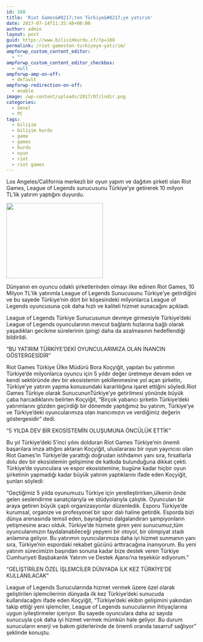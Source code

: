 ```yaml
---
id: 188
title: 'Riot Games&#8217;ten Türkiye&#8217;ye yatırım'
date: 2017-07-14T11:35:48+00:00
author: admin
layout: post
guid: https://www.bilisimkurdu.cf/?p=188
permalink: /riot-gamesten-turkiyeye-yatirim/
ampforwp_custom_content_editor:
  - ""
ampforwp_custom_content_editor_checkbox:
  - null
ampforwp-amp-on-off:
  - default
ampforwp-redirection-on-off:
  - enable
image: /wp-content/uploads/2017/07/indir.png
categories:
  - Genel
  - PC
tags:
  - bilişim
  - bilişim kurdu
  - game
  - games
  - kurdu
  - oyun
  - riot
  - riot games
---
```

Los Angeles/California merkezli bir oyun yapım ve dağıtım şirketi olan Riot Games, League of Legends sunucusunu Türkiye’ye getirerek 10 milyon TL&#8217;lik yatırım yaptığını duyurdu.

<img class="alignnone size-full wp-image-194" src="https://www.bilisimkurdu.cf/wp-content/uploads/2017/07/indir.png" alt="" width="255" height="198" />

Dünyanın en oyuncu odaklı şirketlerinden olmayı ilke edinen Riot Games, 10 Milyon TL’lik yatırımla League of Legends Sunucusunu Türkiye’ye getirdiğini ve bu sayede Türkiye’nin dört bir köşesindeki milyonlarca League of Legends oyuncusuna çok daha hızlı ve kaliteli hizmet sunacağını açıkladı.

League of Legends Türkiye Sunucusunun devreye girmesiyle Türkiye’deki League of Legends oyuncularının mevcut bağlantı hızlarına bağlı olarak yaşadıkları gecikme sürelerinin (ping) daha da azalmasının hedeflendiği bildirildi.

&#8220;BU YATIRIM TÜRKİYE&#8217;DEKİ OYUNCULARIMIZA OLAN İNANCIN GÖSTERGESİDİR&#8221;

Riot Games Türkiye Ülke Müdürü Bora Koçyiğit, yapılan bu yatırımın Türkiye&#8217;de milyonlarca oyuncu için 5 yıldır değer üretmeye devam eden ve kendi sektöründe dev bir ekosistemin şekillenmesine yol açan şirketin, Türkiye&#8217;ye yatırım yapma konusundaki kararlılığına işaret ettiğini söyledi.Riot Games Türkiye olarak SunucununTürkiye&#8217;ye getirilmesi yönünde büyük çaba harcadıklarını belirten Koçyiğit, “Birçok yabancı şirketin Türkiye’deki yatırımlarını gözden geçirdiği bir dönemde yaptığımız bu yatırım, Türkiye’ye ve Türkiye’deki oyuncularımıza olan inancımızın ve verdiğimiz değerin göstergesidir” dedi.

&#8220;5 YILDA DEV BİR EKOSİSTEMİN OLUŞUMUNA ÖNCÜLÜK ETTİK&#8221;

Bu yıl Türkiye’deki 5&#8217;inci yılını dolduran Riot Games Türkiye’nin önemli başarılara imza attığını aktaran Koçyiğit, uluslararası bir oyun yayıncısı olan Riot Games’in Türkiye’de yarattığı doğrudan istihdamın yanı sıra, fırsatlarla dolu dev bir ekosistemin gelişimine de katkıda bulunduğuna dikkat çekti. Türkiye&#8217;de oyunculara ve espor ekosistemine, bugüne kadar hiçbir oyun şirketinin yapmadığı kadar büyük yatırım yaptıklarını ifade eden Koçyiğit, şunları söyledi:

“Geçtiğimiz 5 yılda oyunumuzu Türkiye için yerelleştirirken,ülkenin önde gelen seslendirme sanatçılarıyla ve stüdyolarıyla çalıştık. Oyuncuları bir araya getiren büyük çaplı organizasyonlar düzenledik. Esporu Türkiye&#8217;de kurumsal, organize ve profesyonel bir spor dalı haline getirdik. Esporda bizi dünya arenasında temsil eden, bayrağımızı dalgalandıran şampiyonların yetişmesine aracı olduk. Türkiye’de hizmete giren yeni sunucumuz,tüm oyuncularımızın faydalanabileceği yepyeni bir otoyol, bir olimpiyat stadı anlamına geliyor. Bu yatırımın oyuncularımıza daha iyi hizmet sunmanın yanı sıra, Türkiye’nin espordaki rekabet gücünü arttıracağına inanıyorum. Bu yeni yatırım sürecimizin başından sonuna kadar bize destek veren Türkiye Cumhuriyeti Başbakanlık Yatırım ve Destek Ajansı’na teşekkür ediyorum.”

&#8220;GELİŞTİRİLEN ÖZEL İŞLEMCİLER DÜNYADA İLK KEZ TÜRKİYE’DE KULLANILACAK&#8221;

League of Legends Sunucularında hizmet vermek üzere özel olarak geliştirilen işlemcilerinin dünyada ilk kez Türkiye&#8217;deki sunucuda kullanılacağını ifade eden Koçyiğit, &#8220;Türkiye’deki ekibin gelişimini yakından takip ettiği yeni işlemciler, League of Legends sunucularının ihtiyaçlarına uygun iyileştirmeler içeriyor. Bu sayede oyunculara daha az sayıda sunucuyla çok daha iyi hizmet vermek mümkün hale geliyor. Bu durum sunucuların enerji ve bakım giderlerinde de önemli oranda tasarruf sağlıyor&#8221; şeklinde konuştu.